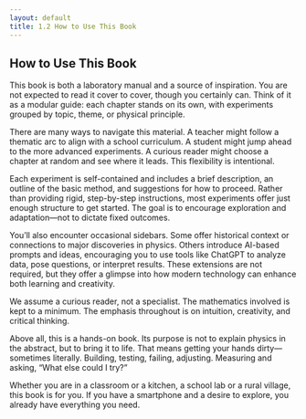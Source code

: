 ```yaml
---
layout: default
title: 1.2 How to Use This Book
---
```


## How to Use This Book

This book is both a laboratory manual and a source of inspiration. You are not expected to read it cover to cover, though you certainly can. Think of it as a modular guide: each chapter stands on its own, with experiments grouped by topic, theme, or physical principle.

There are many ways to navigate this material. A teacher might follow a thematic arc to align with a school curriculum. A student might jump ahead to the more advanced experiments. A curious reader might choose a chapter at random and see where it leads. This flexibility is intentional.

Each experiment is self-contained and includes a brief description, an outline of the basic method, and suggestions for how to proceed. Rather than providing rigid, step-by-step instructions, most experiments offer just enough structure to get started. The goal is to encourage exploration and adaptation—not to dictate fixed outcomes.

You’ll also encounter occasional sidebars. Some offer historical context or connections to major discoveries in physics. Others introduce AI-based prompts and ideas, encouraging you to use tools like ChatGPT to analyze data, pose questions, or interpret results. These extensions are not required, but they offer a glimpse into how modern technology can enhance both learning and creativity.

We assume a curious reader, not a specialist. The mathematics involved is kept to a minimum. The emphasis throughout is on intuition, creativity, and critical thinking.

Above all, this is a hands-on book. Its purpose is not to explain physics in the abstract, but to bring it to life. That means getting your hands dirty—sometimes literally. Building, testing, failing, adjusting. Measuring and asking, “What else could I try?”

Whether you are in a classroom or a kitchen, a school lab or a rural village, this book is for you. If you have a smartphone and a desire to explore, you already have everything you need.
